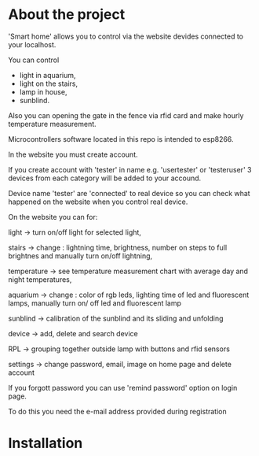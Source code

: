 # About the project
'Smart home' allows you to control via the website devides connected to your localhost.

You can control 
- light in aquarium,
- light on the stairs,
- lamp in house,
- sunblind.

Also you can opening the gate in the fence via rfid card and make hourly temperature measurement.

Microcontrollers software located in this repo is intended to esp8266.

In the website you must create account. 

If you create account with 'tester' in name e.g. 'usertester' or 'testeruser' 3 devices from each category will be added to your accound.

Device name 'tester' are 'connected' to real device so you can check what happened on the website when you control real device.

On the website you can for:

light -> turn on/off light for selected light,

stairs -> change : lightning time, brightness, number on steps to full brightnes and manually turn on/off lightning,

temperature -> see temperature measurement chart with average day and night temperatures,

aquarium -> change : color of rgb leds, lighting time of led and fluorescent lamps, manually turn on/ off led and fluorescent lamp

sunblind -> calibration of the sunblind and its sliding and unfolding 

device -> add, delete and search device

RPL -> grouping together outside lamp  with buttons and rfid sensors

settings -> change password, email, image on home page and delete account

If you forgott password you can use 'remind password' option on login page. 

To do this you need the e-mail address provided during registration


# Installation
